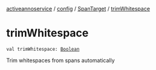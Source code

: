 [activeannoservice](../../index.md) / [config](../index.md) / [SpanTarget](index.md) / [trimWhitespace](./trim-whitespace.md)

# trimWhitespace

`val trimWhitespace: `[`Boolean`](https://kotlinlang.org/api/latest/jvm/stdlib/kotlin/-boolean/index.html)

Trim whitespaces from spans automatically

